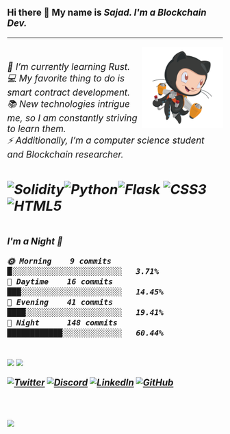 <h2>Hi there 👋
My name is <i>Sajad<i>. I'm a <i>Blockchain Dev.<i>
  <hr>

<img align="right" alt="GIF" height="190px" src="https://github.com/Sajad-Salehi/Sajad-Salehi/blob/main/jetpacktocat.png" />
<h6>
<br>🌱 I’m currently learning Rust.<br>
💻 My favorite thing to do is smart contract development.<br>
📚 New technologies intrigue me, so I am constantly striving to learn them.<br>
⚡ Additionally, I’m a computer science student and Blockchain researcher.
<h6>

![Solidity](https://img.shields.io/badge/Solidity-%23363636.svg?style=for-the-badge&logo=solidity&logoColor=white)![Python](https://img.shields.io/badge/python-3670A0?style=for-the-badge&logo=python&logoColor=ffdd54)![Flask](https://img.shields.io/badge/flask-%23000.svg?style=for-the-badge&logo=flask&logoColor=white)  ![CSS3](https://img.shields.io/badge/css3-%231572B6.svg?style=for-the-badge&logo=css3&logoColor=white)![HTML5](https://img.shields.io/badge/html5-%23E34F26.svg?style=for-the-badge&logo=html5&logoColor=white) 
  ---


<!--START_SECTION:waka-->

<br>**I'm a Night 🦉** 

```text
🌞 Morning    9 commits     █░░░░░░░░░░░░░░░░░░░░░░░░   3.71% 
🌆 Daytime    16 commits    ███░░░░░░░░░░░░░░░░░░░░░░   14.45% 
🌃 Evening    41 commits    ████░░░░░░░░░░░░░░░░░░░░░   19.41% 
🌙 Night      148 commits   ████████████░░░░░░░░░░░░░   60.44%

```

  
<br>![](https://github-readme-stats.vercel.app/api?username=sajad-salehi&theme=radical&hide_border=false&include_all_commits=false&count_private=false)
![](https://github-readme-streak-stats.herokuapp.com/?user=sajad-salehi&theme=radical&hide_border=false)<br>


[![Twitter](https://img.shields.io/badge/Twitter-1DA1F2?style=for-the-badge&logo=twitter&logoColor=white)](https://twitter.com/__Soren)
[![Discord](https://img.shields.io/badge/Discord-7289DA?style=for-the-badge&logo=discord&logoColor=white)]()
[![LinkedIn](https://img.shields.io/badge/LinkedIn-0077B5?style=for-the-badge&logo=linkedin&logoColor=white)](https://www.linkedin.com/in/sajad-salehi-528a24231)
[![GitHub](https://img.shields.io/badge/GitHub-100000?style=for-the-badge&logo=github&logoColor=white)](https://github.com/sajad-salehi)<br>
  

<br><br><img src="https://imgur.com/rilHVxA.png">
